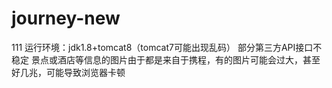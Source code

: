 # journey-new
111
运行环境：jdk1.8+tomcat8（tomcat7可能出现乱码）
部分第三方API接口不稳定
景点或酒店等信息的图片由于都是来自于携程，有的图片可能会过大，甚至好几兆，可能导致浏览器卡顿
